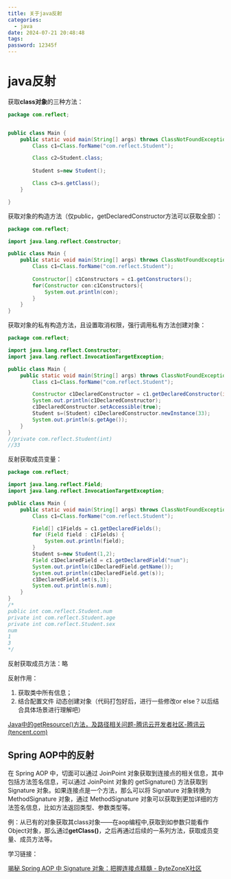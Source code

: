 ```yaml
---
title: 关于java反射
categories:
  - java
date: 2024-07-21 20:48:48
tags:
password: 12345f
---
```


<!-- more -->

# java反射

获取**class对象**的三种方法：

```java
package com.reflect;


public class Main {
    public static void main(String[] args) throws ClassNotFoundException {
        Class c1=Class.forName("com.reflect.Student");

        Class c2=Student.class;
    
        Student s=new Student();

        Class c3=s.getClass();
    }

}
```

获取对象的构造方法（仅public，getDeclaredConstructor方法可以获取全部）：

```java
package com.reflect;

import java.lang.reflect.Constructor;

public class Main {
    public static void main(String[] args) throws ClassNotFoundException {
        Class c1=Class.forName("com.reflect.Student");
        
        Constructor[] c1Constructors = c1.getConstructors();
        for(Constructor con:c1Constructors){
            System.out.println(con);
        }
    }
}
```

获取对象的私有构造方法，且设置取消权限，强行调用私有方法创建对象：

```java
package com.reflect;

import java.lang.reflect.Constructor;
import java.lang.reflect.InvocationTargetException;

public class Main {
    public static void main(String[] args) throws ClassNotFoundException, NoSuchMethodException, InvocationTargetException, InstantiationException, IllegalAccessException {
        Class c1=Class.forName("com.reflect.Student");

        Constructor c1DeclaredConstructor = c1.getDeclaredConstructor(int.class);
        System.out.println(c1DeclaredConstructor);
        c1DeclaredConstructor.setAccessible(true);
        Student s=(Student) c1DeclaredConstructor.newInstance(33);
        System.out.println(s.getAge());
    }
}
//private com.reflect.Student(int)
//33
```

反射获取成员变量：

```java
package com.reflect;

import java.lang.reflect.Field;
import java.lang.reflect.InvocationTargetException;

public class Main {
    public static void main(String[] args) throws ClassNotFoundException, IllegalAccessException, NoSuchFieldException  {
        Class c1=Class.forName("com.reflect.Student");

        Field[] c1Fields = c1.getDeclaredFields();
        for (Field field : c1Fields) {
            System.out.println(field);
        }
        Student s=new Student(1,2);
        Field c1DeclaredField = c1.getDeclaredField("num");
        System.out.println(c1DeclaredField.getName());
        System.out.println(c1DeclaredField.get(s));
        c1DeclaredField.set(s,3);
        System.out.println(s.num);
    }
}
/*
public int com.reflect.Student.num
private int com.reflect.Student.age
private int com.reflect.Student.sex
num
1
3
*/
```

反射获取成员方法：略



反射作用：

1. 获取类中所有信息；
2. 结合配置文件 动态创建对象（代码打包好后，进行一些修改or else？以后结合具体场景进行理解吧）



[Java中的getResource()方法，及路径相关问题-腾讯云开发者社区-腾讯云 (tencent.com)](https://cloud.tencent.com/developer/article/1901321)

## Spring AOP中的反射

在 Spring AOP 中，切面可以通过 JoinPoint 对象获取到连接点的相关信息，其中包括方法签名信息，可以通过 JoinPoint 对象的 getSignature() 方法获取到 Signature 对象。如果连接点是一个方法，那么可以将 Signature 对象转换为 MethodSignature 对象，通过 MethodSignature 对象可以获取到更加详细的方法签名信息，比如方法返回类型、参数类型等。


例：从已有的对象获取其class对象——在aop编程中,获取到如参数只能看作Object对象，那么通过**getClass()**，之后再通过后续的一系列方法，获取成员变量、成员方法等。

学习链接：

[揭秘 Spring AOP 中 Signature 对象：把握连接点精髓 - ByteZoneX社区](https://www.bytezonex.com/archives/gxNXhKj-.html)
